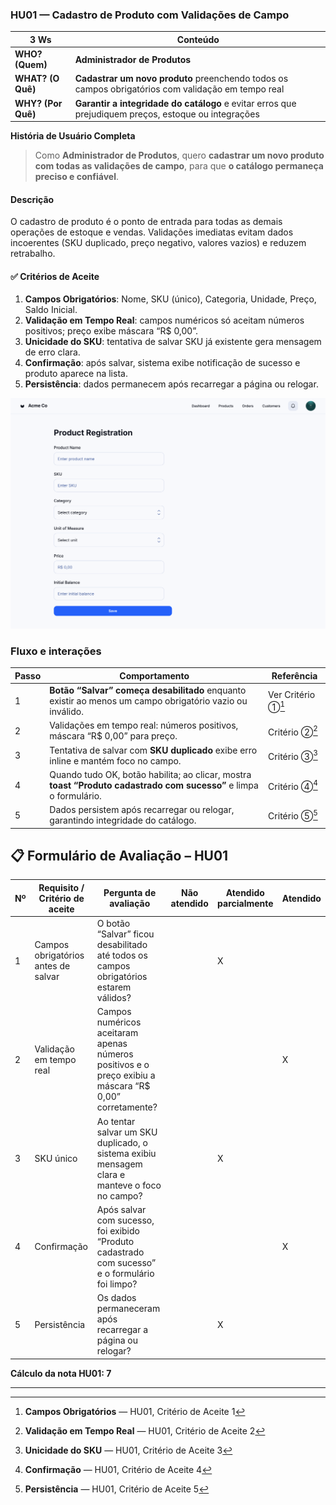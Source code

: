### HU01 — Cadastro de Produto com Validações de Campo

| **3 Ws** | **Conteúdo** |
|----------|--------------|
| **WHO? (Quem)** | **Administrador de Produtos** |
| **WHAT? (O Quê)** | **Cadastrar um novo produto** preenchendo todos os campos obrigatórios com validação em tempo real |
| **WHY? (Por Quê)** | **Garantir a integridade do catálogo** e evitar erros que prejudiquem preços, estoque ou integrações |

**História de Usuário Completa**  
> Como **Administrador de Produtos**, quero **cadastrar um novo produto com todas as validações de campo**, para que **o catálogo permaneça preciso e confiável**.

#### Descrição
O cadastro de produto é o ponto de entrada para todas as demais operações de estoque e vendas. Validações imediatas evitam dados incoerentes (SKU duplicado, preço negativo, valores vazios) e reduzem retrabalho.

#### ✅ Critérios de Aceite
1. **Campos Obrigatórios**: Nome, SKU (único), Categoria, Unidade, Preço, Saldo Inicial.  
2. **Validação em Tempo Real**: campos numéricos só aceitam números positivos; preço exibe máscara “R$ 0,00”.  
3. **Unicidade do SKU**: tentativa de salvar SKU já existente gera mensagem de erro clara.  
4. **Confirmação**: após salvar, sistema exibe notificação de sucesso e produto aparece na lista.  
5. **Persistência**: dados permanecem após recarregar a página ou relogar.



![Mockup HU01](./HU1.png)


### Fluxo e interações

| Passo | Comportamento | Referência |
|-------|---------------|------------|
| 1 | **Botão “Salvar” começa desabilitado** enquanto existir ao menos um campo obrigatório vazio ou inválido. | Ver Critério ①[^1] |
| 2 | Validações em tempo real: números positivos, máscara “R$ 0,00” para preço. | Critério ②[^2] |
| 3 | Tentativa de salvar com **SKU duplicado** exibe erro inline e mantém foco no campo. | Critério ③[^3] |
| 4 | Quando tudo OK, botão habilita; ao clicar, mostra **toast “Produto cadastrado com sucesso”** e limpa o formulário. | Critério ④[^4] |
| 5 | Dados persistem após recarregar ou relogar, garantindo integridade do catálogo. | Critério ⑤[^5] |

[^1]: **Campos Obrigatórios** — HU01, Critério de Aceite 1  
[^2]: **Validação em Tempo Real** — HU01, Critério de Aceite 2  
[^3]: **Unicidade do SKU** — HU01, Critério de Aceite 3  
[^4]: **Confirmação** — HU01, Critério de Aceite 4  
[^5]: **Persistência** — HU01, Critério de Aceite 5

## 📋 Formulário de Avaliação – HU01

| Nº  | Requisito / Critério de aceite | Pergunta de avaliação | Não atendido | Atendido parcialmente | Atendido |
| --- | --- | --- | --- | --- | --- |
| 1 | Campos obrigatórios antes de salvar | O botão “Salvar” ficou desabilitado até todos os campos obrigatórios estarem válidos? |  | X |  |
| 2 | Validação em tempo real | Campos numéricos aceitaram apenas números positivos e o preço exibiu a máscara “R$ 0,00” corretamente? |  |  | X |
| 3 | SKU único | Ao tentar salvar um SKU duplicado, o sistema exibiu mensagem clara e manteve o foco no campo? |  | X |  |
| 4 | Confirmação | Após salvar com sucesso, foi exibido “Produto cadastrado com sucesso” e o formulário foi limpo? |  |  | X |
| 5 | Persistência | Os dados permaneceram após recarregar a página ou relogar? |  | X |  |

**Cálculo da nota HU01:  7**





---
